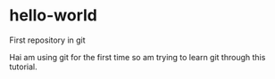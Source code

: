 # hello-world
First repository in git

Hai am using git for the first time so am trying to learn git through this tutorial.
